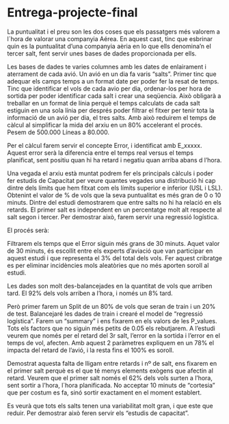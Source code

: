 # Entrega-projecte-final

La puntualitat i el preu son les dos coses que els passatgers més valorem a l´hora de valorar una companyia Aérea. En aquest cast, tinc que esbrinar quin es la puntualitat d’una companyia aèria en lo que ells denomina’n el tercer salt, fent servir unes bases de dades proporcionada per ells. 

Les bases de dades te varies columnes amb les dates de enlairament i aterrament de cada avió. Un avió en un dia fa varis “salts”. Primer tinc que adequar els camps temps a un format date per poder fer la resat de temps. Tinc que identificar el vols de cada avio per dia, ordenar-los per hora de sortida per poder identificar cada salt i crear una seqüencia. Això obligarà a treballar en un format de línia perquè el temps calculats de cada salt estiguin en una sola línia per després poder filtrar el fitxer per tenir tota la informació de un avió per dia, el tres salts. Amb això reduirem el temps de càlcul al simplificar la mida del arxiu en un 80% accelerant el procés. Pesem de 500.000 Líneas a 80.000.

Per el càlcul farem servir el concepte Error, i identificat amb E_xxxxx. Aquest error serà la diferencia entre el temps real versus el temps planificat, sent positiu quan hi ha retard i negatiu quan arriba abans d l’hora.

Una vegada el arxiu està muntat podrem fer els principals càlculs i poder fer estudis de Capacitat per veure quantes vegades una distribució hi cap dintre dels límits que hem fitxat com els límits superior e inferior (USL i LSL). Obtenint el valor de % de vols que la seva puntualitat es més gran de 0 o 10 minuts.
Dintre del estudi demostrarem que entre salts no hi ha relació en els retards. El primer salt es independent en un percentatge molt alt respecte al salt segon i tercer. Per demostrar això, farem servir una regressió logística. 

El procés serà:

Filtrarem els temps que el Error siguin més grans de 30 minuts. Aquet valor de 30 minuts, és escollit entre els experts d’aviació que van participar en aquest estudi i que representa el 3% del total dels vols. Fer aquest cribratge es per eliminar incidències mols aleatòries que no més aporten soroll al estudi.

Les dades son molt des-balancejades en la quantitat de vols que arriben tard. El 92% dels vols arriben a l’hora, i només un 8% tard. 

Però primer farem un Split de un 80% de vols que seran de  train i un 20% de test. Balancejaré les dades de train i crearé el model de “regressió logística”. Farem un “summary” i ens fixarem en els valors de les P_values. Tots els factors que no siguin més petits de 0.05 els rebutjarem. A l’estudi veurem que només per el retard del 3r salt, l’error en la sortida i l’error en el temps de vol, afecten. Amb aquest 2 paràmetres expliquem en un 78% el impacta del retard de l’avió, i la resta fins el 100% es soroll.

Demostrat aquesta falta de lligam entre retards i nº de salt, ens fixarem en el primer salt perquè es el que té menys elements exògens que afectin al retard. Veurem que el primer salt només el 62% dels vols surten a l’hora, sent sortir a l’hora, l`hora planificada. No acceptar 10 minuts de “cortesia” que per costum es fa, sinó sortir exactament en el moment establert. 

Es veurà que tots els salts tenen una variabilitat molt gran, i que este que reduir. Per demostrar això feren servir els “estudis de capacitat”.

